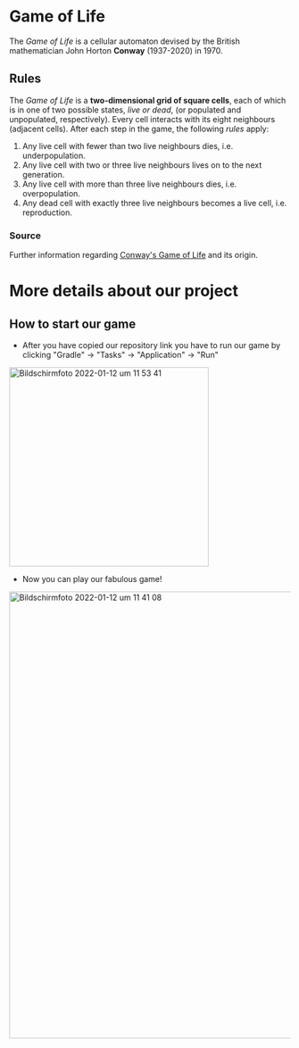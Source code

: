 # Game of Life 
The *Game of Life* is a cellular automaton devised by the British mathematician John Horton **Conway** (1937-2020) in 1970.



## Rules
The *Game of Life* is a **two-dimensional grid of square cells**, each of which is in one of two possible states, *live or dead*, (or populated and unpopulated, respectively). Every cell interacts with its eight neighbours (adjacent cells). After each step in the game, the following *rules* apply: 

1. Any live cell with fewer than two live neighbours dies, i.e. underpopulation.
2. Any live cell with two or three live neighbours lives on to the next generation.
3. Any live cell with more than three live neighbours dies, i.e. overpopulation.
4. Any dead cell with exactly three live neighbours becomes a live cell, i.e. reproduction.



### Source
Further information regarding [Conway's Game of Life](https://en.wikipedia.org/wiki/Conway's_Game_of_Life) and its origin.

# More details about our project
## How to start our game
* After you have copied our repository link you have to run our game by clicking "Gradle" -> "Tasks" -> "Application" -> "Run"
<img width="357" alt="Bildschirmfoto 2022-01-12 um 11 53 41" src="https://user-images.githubusercontent.com/92008916/149127862-6cb2f2d4-5f45-4849-83b6-8061516ebd50.png">


* Now you can play our fabulous game!


<img width="801" alt="Bildschirmfoto 2022-01-12 um 11 41 08" src="https://user-images.githubusercontent.com/92008916/149126323-b28f4481-e9b2-4740-ab19-fe8538b45a47.png">

